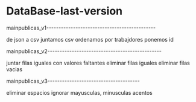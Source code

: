 # DataBase-last-version

mainpublicas_v1---------------------------------------------

de json a csv
juntamos csv
ordenamos por trabajdores
ponemos id

mainpublicas_v2-----------------------------------------------

juntar filas iguales con valores faltantes
eliminar filas iguales
eliminar filas vacias

mainpublicas_v3--------------------------------------

eliminar espacios
ignorar mayusculas, minusculas acentos





